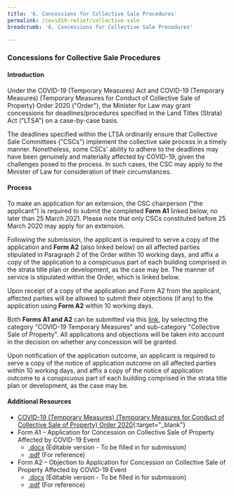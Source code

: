 ```yaml
---
title: '6. Concessions for Collective Sale Procedures'
permalink: /covid19-relief/collective-sale
breadcrumb: '6. Concessions for Collective Sale Procedures'

---
```


### Concessions for Collective Sale Procedures ###

#### Introduction ####

Under the COVID-19 (Temporary Measures) Act and COVID-19 (Temporary Measures) (Temporary Measures for Conduct of Collective Sale of Property) Order 2020 ("Order"), the Minister for Law may grant concessions for deadlines/procedures specified in the Land Titles (Strata) Act ("LTSA") on a case-by-case basis. 

The deadlines specified within the LTSA ordinarily ensure that Collective Sale Committees ("CSCs") implement the collective sale process in a timely manner. Nonetheless, some CSCs' ability to adhere to the deadlines may have been genuinely and materially affected by COVID-19, given the challenges posed to the process. In such cases, the CSC may apply to the Minister of Law for consideration of their circumstances. 

#### Process ####

To make an application for an extension, the CSC chairperson ("the applicant") is required to submit the completed <b>Form A1</b> linked below, no later than 25 March 2021. Please note that only CSCs constituted before 25 March 2020 may apply for an extension. 

Following the submission, the applicant is required to serve a copy of the application and <b>Form A2</b> (also linked below) on all affected parties stipulated in Paragraph 2 of the Order within 10 working days, and affix a copy of the application to a conspicuous part of each building comprised in the strata title plan or development, as the case may be. The manner of service is stipulated within the Order, which is linked below.

Upon receipt of a copy of the application and Form A2 from the applicant, affected parties will be allowed to submit their objections (if any) to the application using <b>Form A2</b> within 10 working days.

Both <b>Forms A1 and A2</b> can be submitted via this [link](https://go.gov.sg/xzjh8f), by selecting the category "COVID-19 Temporary Measures" and sub-category "Collective Sale of Property". All applications and objections will be taken into account in the decision on whether any concession will be granted.

Upon notification of the application outcome, an applicant is required to serve a copy of the notice of application outcome on all affected parties within 10 working days, and affix a copy of the notice of application outcome to a conspicuous part of each building comprised in the strata title plan or development, as the case may be.

#### Additional Resources ####

* [COVID-19 (Temporary Measures) (Temporary Measures for Conduct of Collective Sale of Property) Order 2020](https://sso.agc.gov.sg/SL-Supp/S870-2020/Published/20201005?DocDate=20201005){:target="_blank"}
* Form A1 – Application for Concession on Collective Sale of Property Affected by COVID-19 Event
  * [.docx](/files/FormA1-Application.docx) (Editable version - To be filled in for submission)
  * [.pdf](/files/FormA1-Application.pdf) (For reference)
* Form A2 – Objection to Application for Concession on Collective Sale of Property Affected by COVID-19 Event
  * [.docx](/files/FormA2-Objection.docx) (Editable version - To be filled in for submission)
  * [.pdf](/files/FormA2-Objection.pdf) (For reference)
